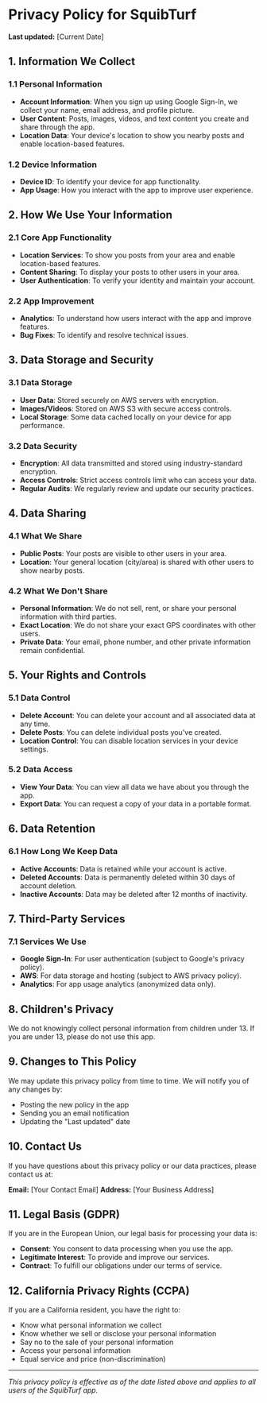 # Privacy Policy for SquibTurf

**Last updated:** [Current Date]

## 1. Information We Collect

### 1.1 Personal Information

- **Account Information**: When you sign up using Google Sign-In, we collect your name, email address, and profile picture.
- **User Content**: Posts, images, videos, and text content you create and share through the app.
- **Location Data**: Your device's location to show you nearby posts and enable location-based features.

### 1.2 Device Information

- **Device ID**: To identify your device for app functionality.
- **App Usage**: How you interact with the app to improve user experience.

## 2. How We Use Your Information

### 2.1 Core App Functionality

- **Location Services**: To show you posts from your area and enable location-based features.
- **Content Sharing**: To display your posts to other users in your area.
- **User Authentication**: To verify your identity and maintain your account.

### 2.2 App Improvement

- **Analytics**: To understand how users interact with the app and improve features.
- **Bug Fixes**: To identify and resolve technical issues.

## 3. Data Storage and Security

### 3.1 Data Storage

- **User Data**: Stored securely on AWS servers with encryption.
- **Images/Videos**: Stored on AWS S3 with secure access controls.
- **Local Storage**: Some data cached locally on your device for app performance.

### 3.2 Data Security

- **Encryption**: All data transmitted and stored using industry-standard encryption.
- **Access Controls**: Strict access controls limit who can access your data.
- **Regular Audits**: We regularly review and update our security practices.

## 4. Data Sharing

### 4.1 What We Share

- **Public Posts**: Your posts are visible to other users in your area.
- **Location**: Your general location (city/area) is shared with other users to show nearby posts.

### 4.2 What We Don't Share

- **Personal Information**: We do not sell, rent, or share your personal information with third parties.
- **Exact Location**: We do not share your exact GPS coordinates with other users.
- **Private Data**: Your email, phone number, and other private information remain confidential.

## 5. Your Rights and Controls

### 5.1 Data Control

- **Delete Account**: You can delete your account and all associated data at any time.
- **Delete Posts**: You can delete individual posts you've created.
- **Location Control**: You can disable location services in your device settings.

### 5.2 Data Access

- **View Your Data**: You can view all data we have about you through the app.
- **Export Data**: You can request a copy of your data in a portable format.

## 6. Data Retention

### 6.1 How Long We Keep Data

- **Active Accounts**: Data is retained while your account is active.
- **Deleted Accounts**: Data is permanently deleted within 30 days of account deletion.
- **Inactive Accounts**: Data may be deleted after 12 months of inactivity.

## 7. Third-Party Services

### 7.1 Services We Use

- **Google Sign-In**: For user authentication (subject to Google's privacy policy).
- **AWS**: For data storage and hosting (subject to AWS privacy policy).
- **Analytics**: For app usage analytics (anonymized data only).

## 8. Children's Privacy

We do not knowingly collect personal information from children under 13. If you are under 13, please do not use this app.

## 9. Changes to This Policy

We may update this privacy policy from time to time. We will notify you of any changes by:

- Posting the new policy in the app
- Sending you an email notification
- Updating the "Last updated" date

## 10. Contact Us

If you have questions about this privacy policy or our data practices, please contact us at:

**Email:** [Your Contact Email]
**Address:** [Your Business Address]

## 11. Legal Basis (GDPR)

If you are in the European Union, our legal basis for processing your data is:

- **Consent**: You consent to data processing when you use the app.
- **Legitimate Interest**: To provide and improve our services.
- **Contract**: To fulfill our obligations under our terms of service.

## 12. California Privacy Rights (CCPA)

If you are a California resident, you have the right to:

- Know what personal information we collect
- Know whether we sell or disclose your personal information
- Say no to the sale of your personal information
- Access your personal information
- Equal service and price (non-discrimination)

---

_This privacy policy is effective as of the date listed above and applies to all users of the SquibTurf app._
